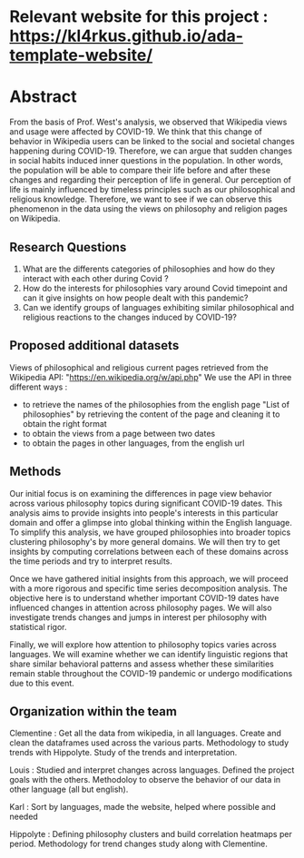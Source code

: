 # Relevant website for this project : https://kl4rkus.github.io/ada-template-website/

# Abstract

From the basis of Prof. West's analysis, we observed that Wikipedia views and usage were affected by COVID-19. We think that this change of behavior in Wikipedia users can be linked to the social and societal changes happening during COVID-19. Therefore, we can argue that sudden changes in social habits induced inner questions in the population. In other words, the population will be able to compare their life before and after these changes and regarding their perception of life in general. Our perception of life is mainly influenced by timeless principles such as our philosophical and religious knowledge. Therefore, we want to see if we can observe this phenomenon in the data using the views on philosophy and religion pages on Wikipedia.

## Research Questions

1. What are the differents categories of philosophies and how do they interact with each other during Covid ? 
2. How do the interests for philosophies vary around Covid timepoint and can it give insights on how people dealt with this pandemic? 
3. Can we identify groups of languages exhibiting similar philosophical and religious reactions to the changes induced by COVID-19?

## Proposed additional datasets
Views of philosophical and religious current pages retrieved from the Wikipedia API: "https://en.wikipedia.org/w/api.php"
We use the API in three different ways : 
+ to retrieve the names of the philosophies from the english page "List of philosophies" by retrieving the content of the page and cleaning it to obtain the right format
+ to obtain the views from a page between two dates
+ to obtain the pages in other languages, from the english url

## Methods

Our initial focus is on examining the differences in page view behavior across various philosophy topics during significant COVID-19 dates. This analysis aims to provide insights into people's interests in this particular domain and offer a glimpse into global thinking within the English language.
To simplify this analysis, we have grouped philosophies into broader topics clustering philosophy's by more general domains. We will then try to get insights by computing correlations between each of these domains across the time periods and try to interpret results.

Once we have gathered initial insights from this approach, we will proceed with a more rigorous and specific time series decomposition analysis. The objective here is to understand whether important COVID-19 dates have influenced changes in attention across philosophy pages. We will also investigate trends changes and jumps in interest per philosophy with statistical rigor.

Finally, we will explore how attention to philosophy topics varies across languages. We will examine whether we can identify linguistic regions that share similar behavioral patterns and assess whether these similarities remain stable throughout the COVID-19 pandemic or undergo modifications due to this event.

## Organization within the team

Clementine : Get all the data from wikipedia, in all languages.  Create and clean the dataframes used across the various parts. Methodology to study trends with Hippolyte. Study of the trends and interpretation. 

Louis : Studied and interpret changes across languages. Defined the project goals with the others. Methodoloy to observe the behavior of our data in other language (all but english). 

Karl : Sort by languages, made the website, helped where possible and needed

Hippolyte : Defining philosophy clusters and build correlation heatmaps per period. Methodology for trend changes study along with Clementine.

